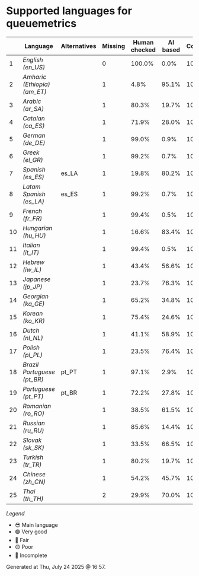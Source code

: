 # Supported languages for queuemetrics

|  | Language | Alternatives | Missing | Human checked | AI based | Completion |   |
|--|----------|--------------|---------|---------------|----------|------------|---|
| 1 | *English (en_US)* |  | 0 | 100.0% | 0.0% | 100.0% | 😎 |
| 2 | *Amharic (Ethiopia) (am_ET)* |  | 1 | 4.8% | 95.1% | 100.0% | 🟢 |
| 3 | *Arabic (ar_SA)* |  | 1 | 80.3% | 19.7% | 100.0% | 🟢 |
| 4 | *Catalan (ca_ES)* |  | 1 | 71.9% | 28.0% | 100.0% | 🟢 |
| 5 | *German (de_DE)* |  | 1 | 99.0% | 0.9% | 100.0% | 🟢 |
| 6 | *Greek (el_GR)* |  | 1 | 99.2% | 0.7% | 100.0% | 🟢 |
| 7 | *Spanish (es_ES)* | es_LA | 1 | 19.8% | 80.2% | 100.0% | 🟢 |
| 8 | *Latam Spanish (es_LA)* | es_ES | 1 | 99.2% | 0.7% | 100.0% | 🟢 |
| 9 | *French (fr_FR)* |  | 1 | 99.4% | 0.5% | 100.0% | 🟢 |
| 10 | *Hungarian (hu_HU)* |  | 1 | 16.6% | 83.4% | 100.0% | 🟢 |
| 11 | *Italian (it_IT)* |  | 1 | 99.4% | 0.5% | 100.0% | 🟢 |
| 12 | *Hebrew (iw_IL)* |  | 1 | 43.4% | 56.6% | 100.0% | 🟢 |
| 13 | *Japanese (jp_JP)* |  | 1 | 23.7% | 76.3% | 100.0% | 🟢 |
| 14 | *Georgian (ka_GE)* |  | 1 | 65.2% | 34.8% | 100.0% | 🟢 |
| 15 | *Korean (ko_KR)* |  | 1 | 75.4% | 24.6% | 100.0% | 🟢 |
| 16 | *Dutch (nl_NL)* |  | 1 | 41.1% | 58.9% | 100.0% | 🟢 |
| 17 | *Polish (pl_PL)* |  | 1 | 23.5% | 76.4% | 100.0% | 🟢 |
| 18 | *Brazil Portuguese (pt_BR)* | pt_PT | 1 | 97.1% | 2.9% | 100.0% | 🟢 |
| 19 | *Portuguese (pt_PT)* | pt_BR | 1 | 72.2% | 27.8% | 100.0% | 🟢 |
| 20 | *Romanian (ro_RO)* |  | 1 | 38.5% | 61.5% | 100.0% | 🟢 |
| 21 | *Russian (ru_RU)* |  | 1 | 85.6% | 14.4% | 100.0% | 🟢 |
| 22 | *Slovak (sk_SK)* |  | 1 | 33.5% | 66.5% | 100.0% | 🟢 |
| 23 | *Turkish (tr_TR)* |  | 1 | 80.2% | 19.7% | 100.0% | 🟢 |
| 24 | *Chinese (zh_CN)* |  | 1 | 54.2% | 45.7% | 100.0% | 🟢 |
| 25 | *Thai (th_TH)* |  | 2 | 29.9% | 70.0% | 100.0% | 🟢 |


*Legend*

- 😎 Main language
- 🟢 Very good
- 🔵 Fair
- 🟡 Poor
- 🔴 Incomplete


Generated at Thu, July 24 2025 @ 16:57.

